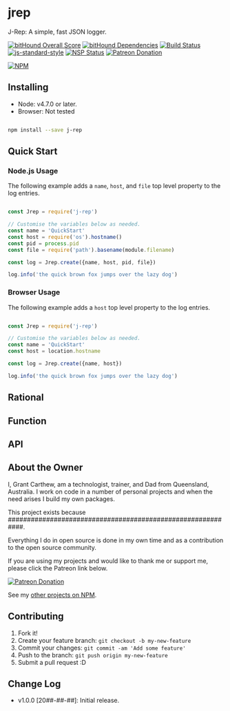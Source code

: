 # jrep

J-Rep: A simple, fast JSON logger.

[![bitHound Overall Score][bithound-overall-image]][bithound-overall-url]
[![bitHound Dependencies][bithound-dep-image]][bithound-dep-url]
[![Build Status][travisci-image]][travisci-url]
[![js-standard-style][js-standard-image]][js-standard-url]
[![NSP Status][nsp-image]][nsp-url]
[![Patreon Donation][patreon-image]][patreon-url]

[![NPM][nodei-npm-image]][nodei-npm-url]


## Installing

* Node: v4.7.0 or later.
* Browser: Not tested

```sh

npm install --save j-rep

```

## Quick Start

### Node.js Usage

The following example adds a `name`, `host`, and `file` top level property to the log entries.

```js

const Jrep = require('j-rep')

// Customise the variables below as needed.
const name = 'QuickStart'
const host = require('os').hostname()
const pid = process.pid
const file = require('path').basename(module.filename)

const log = Jrep.create({name, host, pid, file})

log.info('the quick brown fox jumps over the lazy dog')

```

### Browser Usage

The following example adds a `host` top level property to the log entries.

```js

const Jrep = require('j-rep')

// Customise the variables below as needed.
const name = 'QuickStart'
const host = location.hostname

const log = Jrep.create({name, host})

log.info('the quick brown fox jumps over the lazy dog')

```


## Rational



## Function



## API



## About the Owner

I, Grant Carthew, am a technologist, trainer, and Dad from Queensland, Australia. I work on code in a number of personal projects and when the need arises I build my own packages.

This project exists because ############################################################.

Everything I do in open source is done in my own time and as a contribution to the open source community.

If you are using my projects and would like to thank me or support me, please click the Patreon link below.

[![Patreon Donation][patreon-image]][patreon-url]

See my [other projects on NPM](https://www.npmjs.com/~grantcarthew).

## Contributing

1.  Fork it!
2.  Create your feature branch: `git checkout -b my-new-feature`
3.  Commit your changes: `git commit -am 'Add some feature'`
4.  Push to the branch: `git push origin my-new-feature`
5.  Submit a pull request :D

## Change Log

- v1.0.0 [20##-##-##]: Initial release. 

[bithound-overall-image]: https://www.bithound.io/github/grantcarthew/#####################/badges/score.svg
[bithound-overall-url]: https://www.bithound.io/github/grantcarthew/#####################
[bithound-dep-image]: https://www.bithound.io/github/grantcarthew/#####################/badges/dependencies.svg
[bithound-dep-url]: https://www.bithound.io/github/grantcarthew/#####################/master/dependencies/npm
[travisci-image]: https://travis-ci.org/grantcarthew/#####################.svg?branch=master
[travisci-url]: https://travis-ci.org/grantcarthew/#####################
[js-standard-image]: https://img.shields.io/badge/code%20style-standard-brightgreen.svg
[js-standard-url]: http://standardjs.com/
[mppg-url]: https://github.com/grantcarthew/#####################
[bithound-code-image]: https://www.bithound.io/github/grantcarthew/#####################/badges/code.svg
[bithound-code-url]: https://www.bithound.io/github/grantcarthew/#####################
[nsp-image]: https://nodesecurity.io/orgs/openjs/projects/######################/badge
[nsp-url]: https://nodesecurity.io/orgs/openjs/projects/#######################
[patreon-image]: https://img.shields.io/badge/patreon-donate-yellow.svg
[patreon-url]: https://www.patreon.com/grantcarthew
[nodei-npm-image]: https://nodei.co/npm/####################.png?downloads=true&downloadRank=true&stars=true
[nodei-npm-url]: https://nodei.co/npm/#####################/
